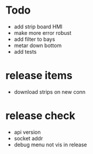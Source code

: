 ﻿# Todo

* add strip board HMI
* make more error robust
* add filter to bays
* metar down bottom
* add tests

# release items

* download strips on new conn


# release check
- api version
- socket addr
- debug menu not vis in release